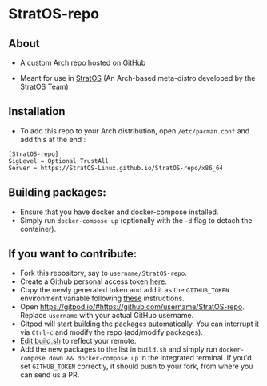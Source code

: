 
# StratOS-repo
<!-- [![Open in Gitpod](https://gitpod.io/button/open-in-gitpod.svg)](https://gitpod.io/#https://github.com/StratOS-linux/stratos-iso) -->

## About

- A custom Arch repo hosted on GitHub

- Meant for use in [StratOS](https://github.com/StratOS-Linux/StratOS-iso) (An Arch-based meta-distro developed by the StratOS Team)

## Installation

- To add this repo to your Arch distribution, open `/etc/pacman.conf` and add this at the end :

```
[StratOS-repo]
SigLevel = Optional TrustAll
Server = https://StratOS-Linux.github.io/StratOS-repo/x86_64
```

## Building packages:
- Ensure that you have docker and docker-compose installed.
- Simply run `docker-compose up` (optionally with the `-d` flag to detach the container).

## If you want to contribute:
- Fork this repository, say to `username/StratOS-repo`.
- Create a Github personal access token [here](https://github.com/settings/tokens). 
- Copy the newly generated token and add it as the `GITHUB_TOKEN` environment variable following [these](https://www.gitpod.io/blog/securely-manage-development-secrets-with-doppler-and-gitpod#automating-doppler-secrets-injection-on-gitpod) instructions. 
- Open https://gitpod.io/#https://github.com/username/StratOS-repo. Replace `username` with your actual GitHub username.
- Gitpod will start building the packages automatically. You can interrupt it via `Ctrl-c` and modify the repo (add/modify packages). 
- [Edit build.sh](https://github.com/StratOS-Linux/StratOS-repo/blob/main/build.sh#L161) to reflect your remote.
- Add the new packages to the list in `build.sh` and simply run `docker-compose down && docker-compose up` in the integrated terminal. If you'd set `GITHUB_TOKEN` correctly, it should push to your fork, from where you can send us a PR.
